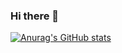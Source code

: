 ### Hi there 👋

[![Anurag's GitHub stats](https://github-readme-stats.vercel.app/api?ejin1018=anuraghazra)](https://github.com/anuraghazra/github-readme-stats)
<!--
**ejin1018/ejin1018** is a ✨ _special_ ✨ repository because its `README.md` (this file) appears on your GitHub profile.

Here are some ideas to get you started:

- 🔭 I’m currently working on ...
- 🌱 I’m currently learning ...
- 👯 I’m looking to collaborate on ...
- 🤔 I’m looking for help with ...
- 💬 Ask me about ...
- 📫 How to reach me: ...
- 😄 Pronouns: ...
- ⚡ Fun fact: ...
-->

